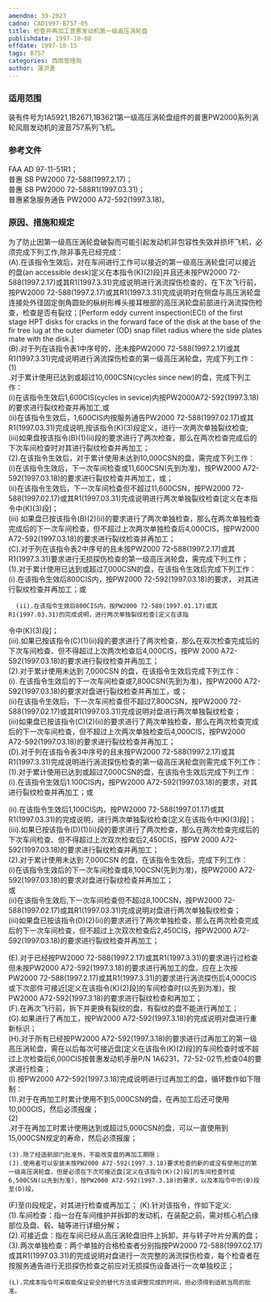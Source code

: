 ```yaml
---
amendno: 39-2023  
cadno: CAD1997-B757-05  
title: 检查并再加工普惠发动机第一级高压涡轮盘  
publishdate: 1997-10-08  
effdate: 1997-10-15  
tags: B757  
categories: 西南管理局  
author: 蒲洪勇  
---
```

  
### 适用范围  
装有件号为1A5921,1B2671,1B3621第一级高压涡轮盘组件的普惠PW2000系列涡轮风扇发动机的波音757系列飞机。  
  
<!--more-->  
### 参考文件  
FAA AD  97-11-51R1；  
普惠 SB PW2000 72-588(1997.2.17)；  
普惠 SB PW2000 72-588R1(1997.03.31)；  
普惠紧急服务通告  PW2000 A72-592(1997.3.18)。  
  
### 原因、措施和规定  
为了防止因第一级高压涡轮盘破裂而可能引起发动机非包容性失效并损坏飞机，必须完成下列工作,除非事先已经完成：  
    (A).在该指令生效后，对在车间进行工作可以接近的第一级高压涡轮盘[可以接近的盘(an accessible desk)定义在本指令(K)(2)段]并且还未按PW2000 72-588(1997.2.17)或其R1(1997.3.31)完成说明进行涡流探伤检查的，在下次飞行前，按PW2000 72-588(1997.2.17)或其R1(1997.3.31)完成说明对在侧盘与高压涡轮盘连接处外径固定倒角圆处的枞树形榫头接耳根部的高压涡轮盘前部进行涡流探伤检查，检查是否有裂纹；[Perform eddy current inspection(ECI) of the first stage HPT disks for cracks in the forward face of the disk at the base of the fir tree lug at the outer diameter (OD) snap fillet radius where the side plates mate with the disk.]  
    (B).对于列在该指令表1中序号的，还未按PW2000 72-588(1997.2.17)或其R1(1997.3.31)完成说明进行涡流探伤检查的第一级高压涡轮盘，完成下列工作：  
(1)  
.对于累计使用已达到或超过10,000CSN(cycles since new)的盘，完成下列工作：  
  (i)在该指令生效后1,600CIS(cycles in sevice)内按PW2000A72-592(1997.3.18)的要求进行裂纹检查并再加工,或  
      (ii)在该指令生效后，1,600CIS内按服务通告PW2000 72-588(1997.02.17)或其R1(1997.03.31)完成说明,按该指令(K)(3)段定义，进行一次两次单独裂纹检查;  
      (iii)如果盘按该指令(B)(1)(ii)段的要求进行了两次检查，那么在两次检查完成后的下次车间检查时对其进行裂纹检查并再加工；  
    (2).在该指令生效后，对于累计使用未达到10,000CSN的盘，需完成下列工作：  
      (i)在该指令生效后，下一次车间检查或11,600CSN(先到为准)，按PW2000 A72-592(1997.03.18)的要求进行裂纹检查并再加工，或；  
      (ii)在该指令生效后，下一次车间检查但不超过11,600CSN，按PW2000 72-588(1997.02.17)或其R1(1997.03.31)完成说明进行两次单独裂纹检查[定义在本指令中(K)(3)段]；  
      (iii) 如果盘已按该指令(B)(2)(ii)的要求进行了两次单独检查，那么在两次单独检查完成后的下一次车间检查，但不超过上次两次单独检查后4,000CIS，按PW2000 A72-592(1997.03.18)的要求进行裂纹检查并再加工；  
    (C).对于列在该指令表2中序号的且未按PW2000 72-588(1997.2.17)或其R1(1997.3.31)要求进行无损探伤检查的第一级高压涡轮盘，需完成下列工作；  
    (1).对于累计使用已达到或超过7,000CSN的盘，在该指令生效后完成下列工作：       (i).在该指令生效后800CIS内，按PW2000 72-592(1997.03.18)的要求， 对其进行裂纹检查并再加工；或  
  
      (ii).在该指令生效后800CIS内，按PW2000 72-588(1997.01.17)或其R1(1997.03.31)的完成说明，进行两次单独裂纹检查[定义在该指  
令中(K)(3)段]；  
      (iii).如果已按该指令(C)(1)(ii)段的要求进行了两次检查，那么在双次检查完成后的下次车间检查、但不得超过上次两次检查后4,000CIS，按PW 2000 A72-592(1997.03.18)的要求进行裂纹检查并再加工；  
    (2).对于累计使用未达到 7,000CSN 的盘，在该指令生效后完成下列工作：  
      (i). 在该指令生效后的下一次车间检查或7,800CSN(先到为准)，按PW2000 A72-592(1997.03.18)的要求对盘进行裂纹检查并再加工，或；  
      (ii)在该指令生效后，下一次车间检查但不超过7,800CSN，按PW2000 72-588(1997.02.17)或其R1(1997.03.31)完成说明对盘进行两次单独裂纹检查；  
      (iii)如果盘已按该指令(C)(2)(ii)的要求进行了两次单独检查，那么在两次检查完成后的下一次车间检查，但不超过上次两次单独检查后4,000CIS，按PW2000 A72-592(1997.03.18)的要求进行裂纹检查并再加工；  
    (D).对于列在该指令表3中序号的且未按PW2000 72-588(1997.2.17)或其R1(1997.3.31)完成说明进行涡流探伤检查的第一级高压涡轮盘则需完成下列工作：  
    (1).对于累计使用已达到或超过7,000CSN的盘，在该指令生效后完成下列工作：   (i).在该指令生效后1.100CIS内，按PW2000 A72-592(1997.03.18)的要求，对其进行裂纹检查并再加工；或  
  
  (ii).在该指令生效后1,100CIS内，按PW2000 72-588(1997.01.17)或其R1(1997.03.31)的完成说明，进行两次单独裂纹检查[定义在该指令中(K)(3)段]；  
      (iii).如果已按该指令(D)(1)(ii)段的要求进行了两次检查，那么在两次检查完成后的下次车间检查、但不得超过上次双次检查后2,450CIS，按PW 2000 A72-592(1997.03.18)的要求进行裂纹检查并再加工；  
    (2).对于累计使用未达到 7,000CSN 的盘，在该指令生效后，完成下列工作：  
      (i)在该指令生效后的下一次车间检查或8,100CSN(先到为准)，按PW2000 A72-592(1997.03.18)的要求对盘进行裂纹检查并再加工；  
或  
      (ii)在该指令生效后,下一次车间检查但不超过8,100CSN，按PW2000 72-588(1997.02.17)或其R1(1997.03.31)完成说明对盘进行两次单独裂纹检查；  
      (iii)如果盘已按该指令(D)(2)(ii)的要求进行了两次单独检查，那么在两次检查完成后的下一次车间检查，但不超过上次双次检查后2,450CIS，按PW2000 A72-592(1997.03.18)的要求进行裂纹检查并再加工；  
  
(E).对于已经按PW2000 72-588(1997.2.17)或其R1(1997.3.31)的要求进行过检查但未按PW2000 A72-592(1997.3.18)的要求进行再加工的盘，应在上次按PW2000 72-588(1997.2.17)或其R1(1997.3.31)的要求进行涡流探伤后4,000CIS 或下次部件可接近[定义在该指令(K)(2)段]的车间检查时(以先到为准)，按PW2000 A72-592(1997.3.18)的要求进行裂纹检查和再加工；  
    (F).在再次飞行前，拆下并更换有裂纹的盘，有裂纹的盘不能进行再加工；  
    (G).如果进行了再加工，按PW2000 A72-592(1997.3.18)的完成说明对盘进行重新标识；  
    (H).对于所有已经按PW2000 A72-592(1997.3.18)的要求进行过再加工的第一级高压涡轮盘，需在以后每次可接近盘[定义在该指令(K)(2)段]的车间检查时或不超过上次检查后6,000CIS按普惠发动机手册P/N 1A6231，72-52-02节,检查04的要求进行检查；  
    (I).按PW2000 A72-592(1997.3.18)完成说明进行过再加工的盘，循环数作如下限制：  
    (1).对于在再加工时累计使用不到5,000CSN的盘，在再加工后还可使用10,000CIS，然后必须报废；  
(2)  
.对于在再加工时累计使用达到或超过5,000CSN的盘，可以一直使用到15,000CSN规定的寿命，然后必须报废；  
  
    (3).除了经适航部门批准外，不能改变盘的再加工期限；  
    (J).使用者可以安装未按PW2000 A72-592(1997.3.18)要求检查的新的或没有使用过的第一级高压涡轮盘，但是必须在下次可接近盘[定义在该指令(K)(2)段]的车间检查时或6,500CSN(以先到为准)，按PW2000 A72-592(1997.3.18)的要求，以及本指令中的(B)段至(D)段，  
(F)至(I)段规定，对其进行检查或再加工；    (K).针对该指令，作如下定义:  
    (1).车间检查：指一台在车间维护并拆卸的发动机，在装配之前，需对核心机凸缘部位及盘、毂、轴等进行详细分解；  
    (2).可接近盘：指在车间已经从高压涡轮盘旧件上拆卸，并与转子叶片分离的盘；  
    (3).两次单独检查：两个单独的合格检查者分别指按PW2000 72-588(1997.02.17)或其R1(1997.03.31)的完成说明对盘进行一次完整的涡流探伤检查，每个检查者在按服务通告进行无损探伤检查之前应对无损探伤设备进行一次单独校正；  
  
    (L).完成本指令可采取能保证安全的替代方法或调整完成的时间，但必须得到适航当局的批准。  

